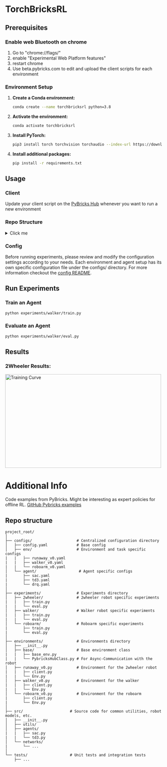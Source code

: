 # TorchBricksRL

## Prerequisites
### Enable web Bluetooth on chrome

 1. Go to "chrome://flags/" 
 2. enable "Experimental Web Platform features"
 3. restart chrome
 4. Use beta.pybricks.com to edit and upload the client scripts for each environment

### Environment Setup

1. **Create a Conda environment:**
   ```bash
   conda create --name torchbricksrl python=3.8
    ```
2. **Activate the environment:**
   ```bash
   conda activate torchbricksrl
    ```
3. **Install PyTorch:**
   ```bash
   pip3 install torch torchvision torchaudio --index-url https://download.pytorch.org/whl/cu118

    ```
4. **Install additional packages:**
   ```bash
   pip install -r requirements.txt
    ```

## Usage
### Client 
Update your client script on the [PyBricks Hub](https://beta.pybricks.com/) whenever you want to run a new environment

### Repo Structure
<details>
  <summary>Click me</summary>

```
project_root/
│
├── configs/                    # Centralized configuration directory
│   ├── config.yaml             # Base config
│   ├── env/                    # Environment and task specific configs
|   |   ├── runaway-v0.yaml
|   |   ├── spinning_v0.yaml
|   |   ├── walker-v0.yaml
|   |   ├── walker_sim-v0.yaml
|   |   ├── roboarm-v0.yaml
|   |   ├── roboarm_sim-v0.yaml
|   |   └── roboarm_mixed-v0.yaml  
│   └── agent/                   # Agent specific configs
|       ├── sac.yaml
|       ├── td3.yaml
|       └── droq.yaml
│   
├── experiments/                # Experiments directory
│   ├── 2wheeler/               # 2wheeler robot specific experiments
|   |   ├── train.py
|   |   └── eval.py  
│   ├── walker/                 # Walker robot specific experiments
|   |   ├── train.py
|   |   └── eval.py  
│   └── roboarm/                # Roboarm specific experiments
|       ├── train.py
|       └── eval.py  
│
├── environments/               # Environments directory
│   ├── __init__.py
│   ├── base/                   # Base environment class
|   |   ├── base_env.py
|   |   └── PybricksHubClass.py # For Async-Communication with the robot
│   ├── runaway_v0.py           # Environment for the 2wheeler robot
|   |   ├── client.py
|   |   └── Env.py  
│   ├── walker_v0.py            # Environment for the walker
|   |   ├── client.py
|   |   └── Env.py
│   └── ...
│
├── src/                     # Source code for common utilities, robot models, etc.
│   ├── __init__.py
│   ├── utils/
│   ├── agents/
|   |   ├── sac.py
|   |   └── td3.py
│   └── networks/
|       └── ...
│
└── tests/                   # Unit tests and integration tests
    ├── ...

```
</details>

### Config
Before running experiments, please review and modify the configuration settings according to your needs. Each environment and agent setup has its own specific configuration file under the configs/ directory. For more information checkout the [config README](conf/README.md).

## Run Experiments
### Train an Agent

   ```bash
   python experiments/walker/train.py
   ```

### Evaluate an Agent
   ```bash
   python experiments/walker/eval.py
   ```

## Results
### 2Wheeler Results:

<img src="https://drive.google.com/uc?export=view&id=1U2s_zKFJyHdb1EnetHSpmB7DHs9Tz-vG" width="500" height="300" alt="Training Curve">




# Additional Info
Code examples from PyBricks. Might be interesting as expert policies for offline RL. [GitHub Pybricks examples](https://github.com/pybricks/pybricks-projects/blob/master/sets/mindstorms-robot-inventor/main-models/gelo/gelo_basic.py)




## Repo structure 

```
project_root/
│
├── configs/                    # Centralized configuration directory
│   ├── config.yaml             # Base config
│   ├── env/                    # Environment and task specific configs
|   |   ├── runaway_v0.yaml
|   |   ├── walker_v0.yaml
|   |   └── roboarm_v0.yaml  
│   └── agent/                   # Agent specific configs
|       ├── sac.yaml
|       ├── td3.yaml
|       └── drq.yaml
│   
├── experiments/                # Experiments directory
│   ├── 2wheeler/               # 2wheeler robot specific experiments
|   |   ├── train.py
|   |   └── eval.py  
│   ├── walker/                 # Walker robot specific experiments
|   |   ├── train.py
|   |   └── eval.py  
│   └── roboarm/                # Roboarm specific experiments
|       ├── train.py
|       └── eval.py  
│
├── environments/               # Environments directory
│   ├── __init__.py
│   ├── base/                   # Base environment class
|   |   ├── base_env.py
|   |   └── PybricksHubClass.py # For Async-Communication with the robot
│   ├── runaway_v0.py           # Environment for the 2wheeler robot
|   |   ├── client.py
|   |   └── Env.py  
│   ├── walker_v0.py            # Environment for the walker
|   |   ├── client.py
|   |   └── Env.py
│   └── roboarm_v0.py           # Environment for the roboarm
|       ├── client.py
|       └── Env.py
│
├── src/                     # Source code for common utilities, robot models, etc.
│   ├── __init__.py
│   ├── utils/
│   ├── agents/
|   |   ├── sac.py
|   |   └── td3.py
│   └── networks/
|       └── ...
│
└── tests/                   # Unit tests and integration tests
    ├── ...

```